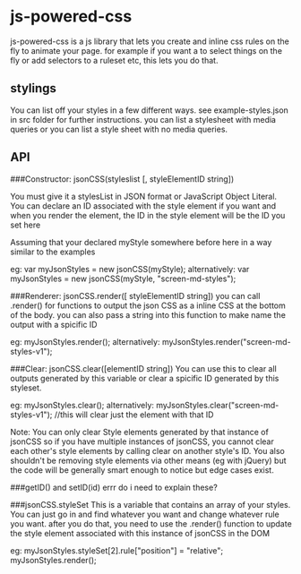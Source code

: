 # js-powered-css
js-powered-css is a js library that lets you create and inline css rules on the fly to animate your page. for example if you want a to select things on the fly or add selectors to a ruleset etc, this lets you do that. 

## stylings
You can list off your styles in a few different ways. see example-styles.json in src folder for further instructions. you can list a stylesheet with media queries or you can list a style sheet with no media queries.

## API
###Constructor: 
jsonCSS(styleslist [, styleElementID string])

You must give it a stylesList in JSON format or JavaScript Object Literal. You can declare an ID associated with the style element if you want and when you render the element, the ID in the style element will be the ID you set here

Assuming that your declared myStyle somewhere before here in a way similar to the examples

eg: var myJsonStyles = new jsonCSS(myStyle);
alternatively: var myJsonStyles = new jsonCSS(myStyle, "screen-md-styles");

###Renderer:
jsonCSS.render([ styleElementID string])
you can call .render() for functions to output the json CSS as a inline CSS at the bottom of the body. you can also pass a string into this function to make name the output with a spicific ID

eg: myJsonStyles.render();
alternatively: myJsonStyles.render("screen-md-styles-v1");

###Clear:
jsonCSS.clear([elementID string])
You can use this to clear all outputs generated by this variable or clear a spicific ID generated by this styleset. 

eg: myJsonStyles.clear();
alternatively: myJsonStyles.clear("screen-md-styles-v1"); //this will clear just the element with that ID

Note: You can only clear Style elements generated by that instance of jsonCSS so if you have multiple instances of jsonCSS, you cannot clear each other's style elements by calling clear on another style's ID. You also shouldn't be removing style elements via other means (eg with jQuery) but the code will be generally smart enough to notice but edge cases exist.

###getID() and setID(id)
errr do i need to explain these?

###jsonCSS.styleSet
This is a variable that contains an array of your styles. You can just go in and find whatever you want and change whatever rule you want. after you do that, you need to use the .render() function to update the style element associated with this instance of jsonCSS in the DOM

eg: myJsonStyles.styleSet[2].rule["position"] = "relative"; myJsonStyles.render();